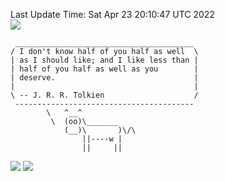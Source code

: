 Last Update Time: 
Sat Apr 23 20:10:47 UTC 2022
<br>![](https://img.shields.io/badge/%E5%A4%A7%E5%AE%B6-%E5%AE%89%E5%AE%89-green)<br>
```
 ________________________________________
/ I don't know half of you half as well  \
| as I should like; and I like less than |
| half of you half as well as you        |
| deserve.                               |
|                                        |
\ -- J. R. R. Tolkien                    /
 ----------------------------------------
        \   ^__^
         \  (oo)\_______
            (__)\       )\/\
                ||----w |
                ||     ||
```
![](https://github-readme-stats.vercel.app/api?username=chenlitw)
![](https://github-readme-stats.vercel.app/api/top-langs/?username=chenlitw)
